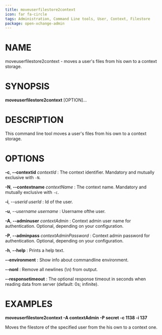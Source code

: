 ```yaml
---
title: moveuserfilestore2context
icon: far fa-circle
tags: Administration, Command Line tools, User, Context, Filestore
package: open-xchange-admin
---
```


# NAME

moveuserfilestore2context - moves a user's files from his own to a context storage.

# SYNOPSIS

**moveuserfilestore2context** [OPTION]...

# DESCRIPTION

This command line tool moves a user's files from his own to a context storage.

# OPTIONS

**-c**, **--contextid** *contextId*
: The context identifier. Mandatory and mutually exclusive with `-N`.

**-N**, **--contextname** *contextName*
: The context name. Mandatory and mutually exclusive with `-c`.

**-i**, *--userid* *userId*
: Id of the user.

**-u**, *--username* *username*
: Username ofthe user.

**-A**, **--adminuser** *contextAdmin*
: Context admin user name for authentication. Optional, depending on your configuration.

**-P**, **--adminpass** *contextAdminPassword*
: Context admin password for authentication. Optional, depending on your configuration.

**-h**, **--help**
: Prints a help text.

**--environment**
: Show info about commandline environment.

**--nonl**
: Remove all newlines (\\n) from output.

**--responsetimeout**
: The optional response timeout in seconds when reading data from server (default: 0s; infinite).

# EXAMPLES

**moveuserfilestore2context -A contextAdmin -P secret -c 1138 -i 137**

Moves the filestore of the specified user from the his own to a context one.
